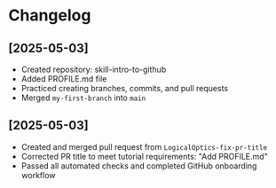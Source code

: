 # Changelog

## [2025-05-03]
- Created repository: skill-intro-to-github
- Added PROFILE.md file
- Practiced creating branches, commits, and pull requests
- Merged `my-first-branch` into `main`
## [2025-05-03]
- Created and merged pull request from `LogicalOptics-fix-pr-title`
- Corrected PR title to meet tutorial requirements: "Add PROFILE.md"
- Passed all automated checks and completed GitHub onboarding workflow
